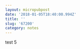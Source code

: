 ```yaml
---
layout: micropubpost
date: '2018-01-05T18:40:00.994Z'
title: ''
slug: '67200'
category: notes
---
```

test 5
